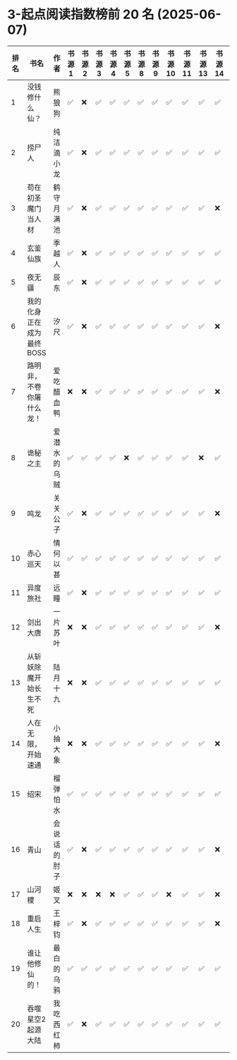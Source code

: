 # 3-起点阅读指数榜前 20 名 (2025-06-07)

| 排名 | 书名             | 作者     | 书源 1 | 书源 2 | 书源 3 | 书源 4 | 书源 5 | 书源 8 | 书源 9 | 书源 10 | 书源 11 | 书源 13 | 书源 14 | 书源 15 | 书源 17 | 书源 18 | 书源 19 | 书源 20 |
|----|----------------|--------|------|------|------|------|------|------|------|-------|-------|-------|-------|-------|-------|-------|-------|-------|
| 1  | 没钱修什么仙？        | 熊狼狗    | ✅    | ❌    | ✅    | ✅    | ✅    | ✅    | ✅    | ✅     | ✅     | ✅     | ✅     | ✅     | ✅     | ✅     | ✅     | ✅     |
| 2  | 捞尸人            | 纯洁滴小龙  | ✅    | ❌    | ✅    | ✅    | ✅    | ✅    | ✅    | ✅     | ✅     | ✅     | ✅     | ✅     | ✅     | ✅     | ✅     | ✅     |
| 3  | 苟在初圣魔门当人材      | 鹤守月满池  | ✅    | ❌    | ✅    | ✅    | ✅    | ✅    | ✅    | ✅     | ✅     | ✅     | ❌     | ✅     | ✅     | ✅     | ✅     | ✅     |
| 4  | 玄鉴仙族           | 季越人    | ✅    | ❌    | ✅    | ✅    | ✅    | ✅    | ✅    | ✅     | ✅     | ✅     | ✅     | ✅     | ✅     | ✅     | ✅     | ✅     |
| 5  | 夜无疆            | 辰东     | ✅    | ❌    | ✅    | ✅    | ✅    | ✅    | ✅    | ✅     | ✅     | ✅     | ✅     | ✅     | ✅     | ✅     | ✅     | ✅     |
| 6  | 我的化身正在成为最终BOSS | 汐尺     | ✅    | ❌    | ✅    | ✅    | ✅    | ✅    | ✅    | ✅     | ✅     | ✅     | ❌     | ✅     | ✅     | ✅     | ✅     | ✅     |
| 7  | 路明非，不卷你屠什么龙！   | 爱吃醋血鸭  | ❌    | ❌    | ✅    | ✅    | ✅    | ✅    | ✅    | ✅     | ✅     | ✅     | ❌     | ❌     | ✅     | ✅     | ✅     | ✅     |
| 8  | 诡秘之主           | 爱潜水的乌贼 | ✅    | ✅    | ✅    | ✅    | ❌    | ✅    | ✅    | ✅     | ✅     | ❌     | ✅     | ✅     | ❌     | ✅     | ✅     | ❌     |
| 9  | 鸣龙             | 关关公子   | ✅    | ❌    | ✅    | ✅    | ✅    | ✅    | ✅    | ✅     | ✅     | ✅     | ❌     | ✅     | ✅     | ✅     | ✅     | ✅     |
| 10 | 赤心巡天           | 情何以甚   | ✅    | ✅    | ✅    | ✅    | ✅    | ✅    | ✅    | ✅     | ✅     | ✅     | ✅     | ✅     | ✅     | ✅     | ✅     | ✅     |
| 11 | 异度旅社           | 远瞳     | ✅    | ❌    | ✅    | ✅    | ✅    | ✅    | ✅    | ✅     | ✅     | ✅     | ✅     | ✅     | ✅     | ✅     | ✅     | ✅     |
| 12 | 剑出大唐           | 一片苏叶   | ❌    | ❌    | ✅    | ✅    | ✅    | ✅    | ✅    | ✅     | ✅     | ✅     | ❌     | ❌     | ✅     | ✅     | ✅     | ✅     |
| 13 | 从斩妖除魔开始长生不死    | 陆月十九   | ❌    | ❌    | ✅    | ✅    | ✅    | ✅    | ✅    | ✅     | ✅     | ✅     | ✅     | ✅     | ✅     | ✅     | ✅     | ✅     |
| 14 | 人在无限，开始速通      | 小抽大象   | ❌    | ❌    | ✅    | ✅    | ✅    | ✅    | ✅    | ✅     | ✅     | ✅     | ❌     | ✅     | ✅     | ✅     | ✅     | ✅     |
| 15 | 绍宋             | 榴弹怕水   | ✅    | ✅    | ✅    | ✅    | ✅    | ✅    | ✅    | ✅     | ✅     | ✅     | ✅     | ✅     | ✅     | ✅     | ✅     | ✅     |
| 16 | 青山             | 会说话的肘子 | ✅    | ❌    | ✅    | ✅    | ✅    | ✅    | ✅    | ✅     | ✅     | ✅     | ❌     | ❌     | ❌     | ✅     | ✅     | ❌     |
| 17 | 山河稷            | 姬叉     | ❌    | ❌    | ❌    | ❌    | ✅    | ✅    | ✅    | ❌     | ✅     | ✅     | ❌     | ✅     | ✅     | ❌     | ❌     | ❌     |
| 18 | 重启人生           | 王梓钧    | ✅    | ❌    | ✅    | ✅    | ✅    | ✅    | ✅    | ✅     | ✅     | ✅     | ❌     | ✅     | ✅     | ✅     | ✅     | ✅     |
| 19 | 谁让他修仙的！        | 最白的乌鸦  | ✅    | ✅    | ✅    | ✅    | ✅    | ✅    | ✅    | ✅     | ✅     | ✅     | ✅     | ✅     | ✅     | ✅     | ✅     | ✅     |
| 20 | 吞噬星空2起源大陆      | 我吃西红柿  | ✅    | ❌    | ✅    | ✅    | ✅    | ✅    | ✅    | ✅     | ✅     | ✅     | ✅     | ✅     | ✅     | ✅     | ✅     | ✅     |